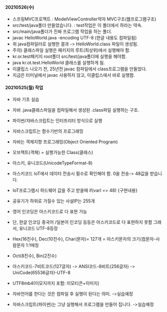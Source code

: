 #### 20210526(수)
- 스프링MVC프로젝트 : ModelViewController약자 MVC구조(웹프로그램구조)
- src/test/java폴더 만들었습니다. : test작업은 이 폴더에서 하라는 약속.
- src/main/java폴더가 진짜 프로그램 작업을 하는 폴더.
- javac HelloWorld.java -encoding UTF-8 (한글 내용도 컴파일됨)
- 위 java컴파일러로 실행한 결과 -> HelloWorld.class 파일이 생성됨.
- 주의) 클래스파일 실행은 패키지의 루트(최상위)에서 실행해야 함.
- kr.or.test패키지 root폴더 src/test/java폴더에 실행을 해야함.
- java kr.ot.test.HelloWorld 클래스를 실행하게 됨.
- 이클립스 나오기 전, 25년전 javac 컴파일에서 class프로그램을 만들었다.
- 지금은 터미널에서 javac 사용하지 않고, 이클립스에서 바로 실행함.

#### 20210525(월) 작업
- 자바 기초 실습
- 자바 .java클래스파일을 컴파일해서 생성된 .class파일 실행하는 구조.

- 파이썬/자바스크립트는 인터프리터 방식으로 실행
- 자바스크립트는 함수기반의 프로그래밍
- 자바는 객체지향 프로그래밍(Object Oriented Program)
- 오브젝트(객체) = 실행가능한 Class(클래스)
- 아스키, 유니코드(UnicodeTypeFormat-8)
- 아스키코드 IoT에서 데이터 전송시 필수로 확인해야 함. 0을 전송-> 48값을 받습니다.
- IoT프로그램시 하드웨어 값을 주고 받을때 if(varl == 48) {구현내용}
- 공유기가 하위로 가질수 있는 사설IP는 255개 
- 영어 인코딩은 아스키코드로 다 표현 가능
- 단, 한글 인코딩 중국어 /일본어 인코딩 등등은 아스키코드로 다 표현하지 못함 그래서, 유니코드 UTF-8등장
- Hex(16진수), Dec(10진수), Char(문자)= 127개 = 아스키문자의 크기(컴문자-사람문자 1:1매칭
- Oct(8진수), Bin(2진수)
- 아스키코드-7비트코드(127글자) -> ANSI코드-8비트(256글자) -> UniCode(65536글자)-UTF-8
- UTF8mb4(이모지까지 포함: 이모티콘+이미지)
- 자바언어를 한다는 것은 컴파일 후 실행이 된다는 의미. ->실습예정
- 자바스크립트(파이썬)는 그냥 실행해서 프로그램을 만들어 집니다. ->실습예정